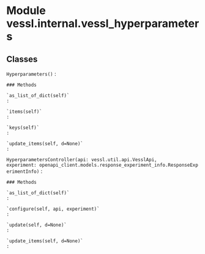 Module vessl.internal.vessl_hyperparameters
===========================================

Classes
-------

`Hyperparameters()`
:   

    ### Methods

    `as_list_of_dict(self)`
    :

    `items(self)`
    :

    `keys(self)`
    :

    `update_items(self, d=None)`
    :

`HyperparametersController(api: vessl.util.api.VesslApi, experiment: openapi_client.models.response_experiment_info.ResponseExperimentInfo)`
:   

    ### Methods

    `as_list_of_dict(self)`
    :

    `configure(self, api, experiment)`
    :

    `update(self, d=None)`
    :

    `update_items(self, d=None)`
    :